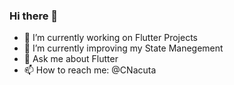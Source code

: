 ### Hi there 👋

- 🔭 I’m currently working on Flutter Projects
- 🌱 I’m currently improving my State Manegement
- 💬 Ask me about Flutter
- 📫 How to reach me: @CNacuta
<!--- 
[![Claudiu's GitHub stats](https://github-readme-stats.vercel.app/api?username=nacuta)](https://github.com/nacuta/github-readme-stats)
--->
